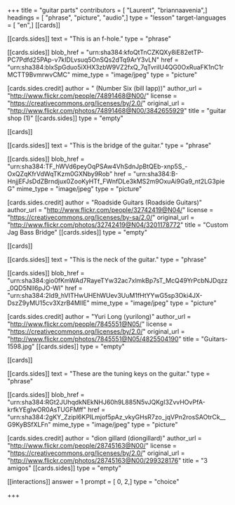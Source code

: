 +++
title = "guitar parts"
contributors = [ "Laurent", "briannaavenia",]
headings = [ "phrase", "picture", "audio",]
type = "lesson"
target-languages = [ "en",]
[[cards]]

[[cards.sides]]
text = "This is an f-hole."
type = "phrase"

[[cards.sides]]
blob_href = "urn:sha384:kfoQtTnCZKQXy8iE82etTP-PC7Pdfd25PAp-v7kIDLvsuq5OnSQs2dTq9ArY3vLN"
href = "urn:sha384:bIxSpGduo5iXHX3zbW9VZ2fxQ_7qTvriIU4QG0OxRuaFK1nC1rMCTT9BvmrwvCMC"
mime_type = "image/jpeg"
type = "picture"

[cards.sides.credit]
author = " (Number Six (bill lapp))"
author_url = "http://www.flickr.com/people/74891468@N00/"
license = "https://creativecommons.org/licenses/by/2.0/"
original_url = "http://www.flickr.com/photos/74891468@N00/3842655929"
title = "guitar shop (1)"
[[cards.sides]]
type = "empty"

[[cards]]

[[cards.sides]]
text = "This is the bridge of the guitar."
type = "phrase"

[[cards.sides]]
blob_href = "urn:sha384:TF_hWVd6peyOqPSAw4VhSdnJpBtQEb-xnp5S_-OxQZqKfrVdWqTKzm0GXNby9Rob"
href = "urn:sha384:B-HnjjEFJsDdZBrndjux0ZooKyHTf_FWnfDLe3kMS2m9OxuAi9Ga9_nt2LG3pieG"
mime_type = "image/jpeg"
type = "picture"

[cards.sides.credit]
author = "Roadside Guitars (Roadside Guitars)"
author_url = "http://www.flickr.com/people/32742419@N04/"
license = "https://creativecommons.org/licenses/by-sa/2.0/"
original_url = "http://www.flickr.com/photos/32742419@N04/3201178772"
title = "Custom Jag Bass Bridge"
[[cards.sides]]
type = "empty"

[[cards]]

[[cards.sides]]
text = "This is the neck of the guitar."
type = "phrase"

[[cards.sides]]
blob_href = "urn:sha384:gio0fKmWAd7RayeTYw32ac7xlmkBp7sT_McQ49YrPcbNJDqzz_0QD5NII6pJO-WI"
href = "urn:sha384:2Id9_hVITHwUHEhWUev3UuM1fHtYYwG5sp3Oki4JX-DszZ9yMU15cv3XzrB4MlIE"
mime_type = "image/jpeg"
type = "picture"

[cards.sides.credit]
author = "Yuri Long (yurilong)"
author_url = "http://www.flickr.com/people/7845551@N05/"
license = "https://creativecommons.org/licenses/by/2.0/"
original_url = "http://www.flickr.com/photos/7845551@N05/4825504190"
title = "Guitars-1598.jpg"
[[cards.sides]]
type = "empty"

[[cards]]

[[cards.sides]]
text = "These are the tuning keys on the guitar."
type = "phrase"

[[cards.sides]]
blob_href = "urn:sha384:RGt2JUhqdkNEkNHJ60h9L885N5vJQKgI3ZvvHOvPfA-krfkYEgIwOR0AsTUGFMff"
href = "urn:sha384:2gKY_Zzipl6KPILmjof5pAz_vkyGHsR7zo_jqVPn2rosSAOtrCk__G9KyBSfXLFn"
mime_type = "image/jpeg"
type = "picture"

[cards.sides.credit]
author = "dion gillard (diongillard)"
author_url = "http://www.flickr.com/people/28745163@N00/"
license = "https://creativecommons.org/licenses/by/2.0/"
original_url = "http://www.flickr.com/photos/28745163@N00/299328176"
title = "3 amigos"
[[cards.sides]]
type = "empty"

[[interactions]]
answer = 1
prompt = [ 0, 2,]
type = "choice"

+++
